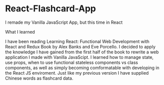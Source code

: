 # React-Flashcard-App
I remade my Vanilla JavaScript App, but this time in React

What I learned

I have been reading Learning React: Functional Web Development with React and Redux Book by Alex Banks and Eve Porcello. 
I decided to apply the knowledge I have gained from the first half of the book to rewrite a web application I made with Vanilla JavaScipt.
I learned how to manage state, use props, when to use functional stateless components vs class components, 
as well as simply becoming comformatable with developing in the React JS enviroment. 
Just like my previous version I have supplied Chinese words as flashcard data. 


